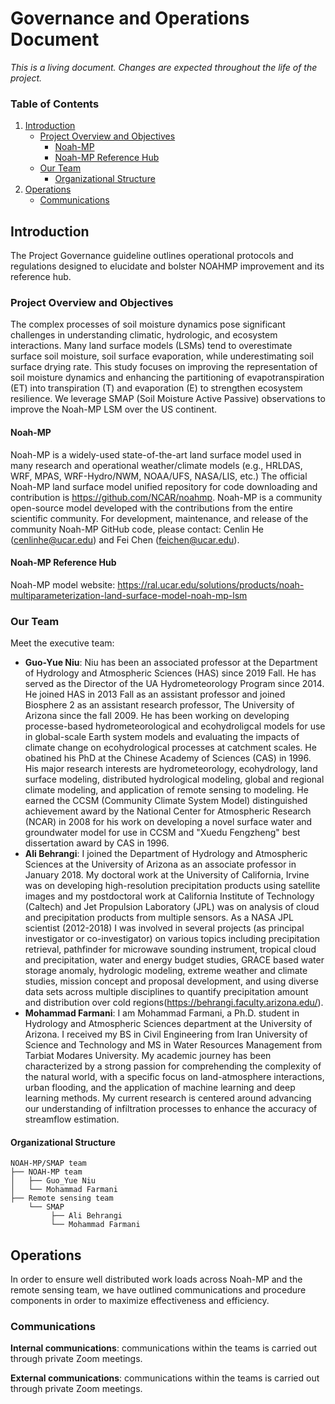 # Governance and Operations Document

*This is a living document. Changes are expected throughout the life of the project.*

### Table of Contents

1. [Introduction](#introduction)
    - [Project Overview and Objectives](#project-overview-and-objectives)
        - [Noah-MP](#Noah-MP)
        - [Noah-MP Reference Hub](#Noah-MP-Reference-Hub)
    - [Our Team](#our-team)
        - [Organizational Structure](#organizational-structure)
2. [Operations](#operations)
    - [Communications](#communications)


## Introduction

The Project Governance guideline outlines operational protocols and regulations designed to elucidate and bolster NOAHMP improvement and its reference hub.

### Project Overview and Objectives

The complex processes of soil moisture dynamics pose significant challenges in understanding climatic, hydrologic, and ecosystem interactions. Many land surface models (LSMs) tend to overestimate surface soil moisture, soil surface evaporation, while underestimating soil surface drying rate. This study focuses on improving the representation of soil moisture dynamics and enhancing the partitioning of evapotranspiration (ET) into transpiration (T) and evaporation (E) to strengthen ecosystem resilience. We leverage SMAP (Soil Moisture Active Passive) observations to improve the Noah-MP LSM over the US continent.

#### Noah-MP

Noah-MP is a widely-used state-of-the-art land surface model used in many research and operational weather/climate models (e.g., HRLDAS, WRF, MPAS, WRF-Hydro/NWM, NOAA/UFS, NASA/LIS, etc.)
The official Noah-MP land surface model unified repository for code downloading and contribution is https://github.com/NCAR/noahmp. Noah-MP is a community open-source model developed with the contributions from the entire scientific community. For development, maintenance, and release of the community Noah-MP GitHub code, please contact: Cenlin He (cenlinhe@ucar.edu) and Fei Chen (feichen@ucar.edu).

#### Noah-MP Reference Hub

Noah-MP model website: https://ral.ucar.edu/solutions/products/noah-multiparameterization-land-surface-model-noah-mp-lsm

### Our Team

Meet the executive team:

- **Guo-Yue Niu**: Niu has been an associated professor at the Department of Hydrology and Atmospheric Sciences (HAS) since 2019 Fall. He has served as the Director of the UA Hydrometeorology Program since 2014. He joined HAS in 2013 Fall as an assistant professor and joined Biosphere 2 as an assistant research professor, The University of Arizona since the fall 2009. He has been working on developing processe-based hydrometeorological and ecohydroligcal models for use in global-scale Earth system models and evaluating the impacts of climate change on ecohydrological processes at catchment scales. He obatined his PhD at the Chinese Academy of Sciences (CAS) in 1996. His major research interests are hydrometeorology, ecohydrology, land surface modeling, distributed hydrological modeling, global and regional climate modeling, and application of remote sensing to modeling. He earned the CCSM (Community Climate System Model) distinguished achievement award by the National Center for Atmospheric Research (NCAR) in 2008 for his work on developing a novel surface water and groundwater model for use in CCSM and "Xuedu Fengzheng" best dissertation award by CAS in 1996. 
- **Ali Behrangi**: I joined the Department of Hydrology and Atmospheric Sciences at the University of Arizona as an associate professor in January 2018.  My doctoral work at the University of California, Irvine was on developing high-resolution precipitation products using satellite images and my postdoctoral work at California Institute of Technology (Caltech) and Jet Propulsion Laboratory (JPL) was on analysis of cloud and precipitation products from multiple sensors. As a NASA JPL scientist (2012-2018)  I was involved in several projects (as principal investigator or co-investigator) on various topics including precipitation retrieval, pathfinder for microwave sounding instrument, tropical cloud and precipitation, water and energy budget studies, GRACE based water storage anomaly, hydrologic modeling, extreme weather and climate studies, mission concept and proposal development, and using diverse data sets across multiple disciplines to quantify precipitation amount and distribution over cold regions(https://behrangi.faculty.arizona.edu/).
- **Mohammad Farmani**: I am Mohammad Farmani, a Ph.D. student in Hydrology and Atmospheric Sciences department at the University of Arizona. I received my BS in Civil Engineering from Iran University of Science and Technology and MS in Water Resources Management from Tarbiat Modares University. My academic journey has been characterized by a strong passion for comprehending the complexity of the natural world, with a specific focus on land-atmosphere interactions, urban flooding, and the application of machine learning and deep learning methods. My current research is centered around advancing our understanding of infiltration processes to enhance the accuracy of streamflow estimation.  

#### Organizational Structure

```
NOAH-MP/SMAP team
├── NOAH-MP team
│   ├── Guo_Yue Niu
│   └── Mohammad Farmani
├── Remote sensing team
    └── SMAP
         ├── Ali Behrangi
         └── Mohammad Farmani

```

## Operations

In order to ensure well distributed work loads across Noah-MP and the remote sensing team, we have outlined communications and procedure components in order to maximize effectiveness and efficiency.

### Communications

**Internal communications**: communications within the teams is carried out through private Zoom meetings.

**External communications**: communications within the teams is carried out through private Zoom meetings.
